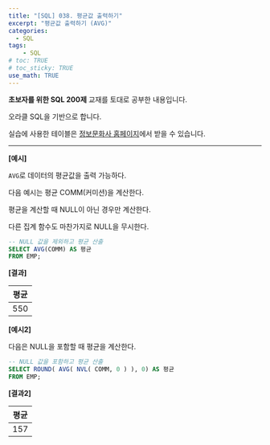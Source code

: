 ```yaml
---
title: "[SQL] 038. 평균값 출력하기"
excerpt: "평균값 출력하기 (AVG)"
categories: 
  - SQL
tags: 
    - SQL
# toc: TRUE
# toc_sticky: TRUE
use_math: TRUE
---
```


**초보자를 위한 SQL 200제** 교재를 토대로 공부한 내용입니다.

오라클 SQL을 기반으로 합니다.

실습에 사용한 테이블은 [정보문화사 홈페이지](http://infopub.co.kr/index.asp)에서 받을 수 있습니다.

---

**[예시]**

`AVG`로 데이터의 평균값을 출력 가능하다.

다음 예시는 평균 COMM(커미션)을 계산한다.

평균을 계산할 때 NULL이 아닌 경우만 계산한다.

다른 집계 함수도 마찬가지로 NULL을 무시한다.


```sql
-- NULL 값을 제외하고 평균 산출
SELECT AVG(COMM) AS 평균
FROM EMP;
```


**[결과]**

|평균|
|-|
|550|


**[예시2]**

다음은 NULL을 포함할 때 평균을 계산한다.

```sql
-- NULL 값을 포함하고 평균 산출
SELECT ROUND( AVG( NVL( COMM, 0 ) ), 0) AS 평균
FROM EMP;
```


**[결과2]**

|평균|
|-|
|157|